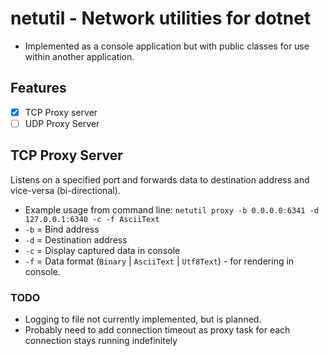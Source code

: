 # netutil - Network utilities for dotnet

- Implemented as a console application but with public classes for use within another application.

## Features

- [x] TCP Proxy server
- [ ] UDP Proxy Server

## TCP Proxy Server

Listens on a specified port and forwards data to destination address and vice-versa (bi-directional).

- Example usage from command line: `netutil proxy -b 0.0.0.0:6341 -d 127.0.0.1:6340 -c -f AsciiText`
- `-b` = Bind address
- `-d` = Destination address
- `-c` = Display captured data in console
- `-f` = Data format (`Binary` | `AsciiText` | `Utf8Text`) - for rendering in console.

### TODO

- Logging to file not currently implemented, but is planned.
- Probably need to add connection timeout as proxy task for each connection stays running indefinitely